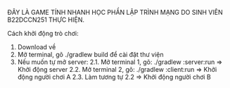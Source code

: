 ĐÂY LÀ GAME TÍNH NHANH HỌC PHẦN LẬP TRÌNH MẠNG DO SINH VIÊN B22DCCN251 THỰC HIỆN.

Cách khởi động trò chơi:
1. Download về
2. Mở terminal, gõ ./gradlew build để cài đặt thư viện
3. Nếu muốn tự mở server:
   2.1. Mở terminal 1, gõ: ./gradlew :server:run => Khởi động server
   2.2. Mở terminal 2, gõ: ./gradlew :client:run => Khởi động người chơi A
   2.3. Làm tương tự 2.2 => Khởi động người chơi B
